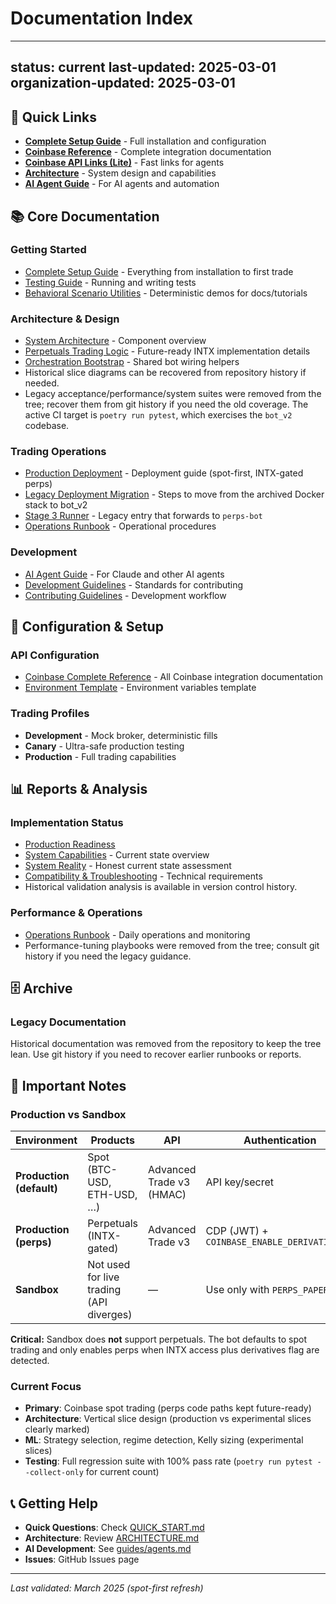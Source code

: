 # Documentation Index

---
status: current
last-updated: 2025-03-01
organization-updated: 2025-03-01
---

## 📍 Quick Links

- **[Complete Setup Guide](guides/complete_setup_guide.md)** - Full installation and configuration
- **[Coinbase Reference](reference/coinbase_complete.md)** - Complete integration documentation
- **[Coinbase API Links (Lite)](reference/coinbase_api_links.md)** - Fast links for agents
- **[Architecture](ARCHITECTURE.md)** - System design and capabilities
- **[AI Agent Guide](guides/agents.md)** - For AI agents and automation

## 📚 Core Documentation

### Getting Started
- [Complete Setup Guide](guides/complete_setup_guide.md) - Everything from installation to first trade
- [Testing Guide](guides/testing.md) - Running and writing tests
- [Behavioral Scenario Utilities](testing/behavioral_scenarios_demo.md) - Deterministic demos for docs/tutorials

### Architecture & Design
- [System Architecture](ARCHITECTURE.md) - Component overview
- [Perpetuals Trading Logic](reference/trading_logic_perps.md) - Future-ready INTX implementation details
- [Orchestration Bootstrap](src/bot_v2/orchestration/bootstrap.py) - Shared bot wiring helpers
- Historical slice diagrams can be recovered from repository history if needed.
- Legacy acceptance/performance/system suites were removed from the tree; recover them from git history if you need the old coverage. The active CI target is `poetry run pytest`, which exercises the `bot_v2` codebase.

### Trading Operations
- [Production Deployment](guides/production.md) - Deployment guide (spot-first, INTX-gated perps)
- [Legacy Deployment Migration](guides/legacy_deployment_migration.md) - Steps to move from the archived Docker stack to bot_v2
- [Stage 3 Runner](../scripts/stage3_runner.py) - Legacy entry that forwards to `perps-bot`
- [Operations Runbook](ops/operations_runbook.md) - Operational procedures

### Development
- [AI Agent Guide](guides/agents.md) - For Claude and other AI agents
- [Development Guidelines](../DEVELOPMENT_GUIDELINES.md) - Standards for contributing
- [Contributing Guidelines](../CONTRIBUTING.md) - Development workflow

## 🔧 Configuration & Setup

### API Configuration
- [Coinbase Complete Reference](reference/coinbase_complete.md) - All Coinbase integration documentation
- [Environment Template](../config/environments/.env.template) - Environment variables template

### Trading Profiles
- **Development** - Mock broker, deterministic fills
- **Canary** - Ultra-safe production testing
- **Production** - Full trading capabilities

## 📊 Reports & Analysis

### Implementation Status
- [Production Readiness](guides/production.md#production-readiness-requirements)
- [System Capabilities](reference/system_capabilities.md) - Current state overview
- [System Reality](reference/system_reality.md) - Honest current state assessment
- [Compatibility & Troubleshooting](reference/compatibility_troubleshooting.md) - Technical requirements
- Historical validation analysis is available in version control history.

### Performance & Operations
- [Operations Runbook](ops/operations_runbook.md) - Daily operations and monitoring
- Performance-tuning playbooks were removed from the tree; consult git history if
  you need the legacy guidance.

## 🗄️ Archive

### Legacy Documentation
Historical documentation was removed from the repository to keep the tree lean.
Use git history if you need to recover earlier runbooks or reports.

## 🚨 Important Notes

### Production vs Sandbox

| Environment | Products | API | Authentication |
|------------|----------|-----|----------------|
| **Production (default)** | Spot (BTC-USD, ETH-USD, …) | Advanced Trade v3 (HMAC) | API key/secret |
| **Production (perps)** | Perpetuals (INTX-gated) | Advanced Trade v3 | CDP (JWT) + `COINBASE_ENABLE_DERIVATIVES=1` |
| **Sandbox** | Not used for live trading (API diverges) | — | Use only with `PERPS_PAPER=1` |

**Critical:** Sandbox does **not** support perpetuals. The bot defaults to spot trading and only enables perps when INTX access plus derivatives flag are detected.

### Current Focus
- **Primary**: Coinbase spot trading (perps code paths kept future-ready)
- **Architecture**: Vertical slice design (production vs experimental slices clearly marked)
- **ML**: Strategy selection, regime detection, Kelly sizing (experimental slices)
- **Testing**: Full regression suite with 100% pass rate (`poetry run pytest --collect-only` for current count)

## 📞 Getting Help

- **Quick Questions**: Check [QUICK_START.md](./QUICK_START.md)
- **Architecture**: Review [ARCHITECTURE.md](ARCHITECTURE.md)
- **AI Development**: See [guides/agents.md](guides/agents.md)
- **Issues**: GitHub Issues page

---

*Last validated: March 2025 (spot-first refresh)*
